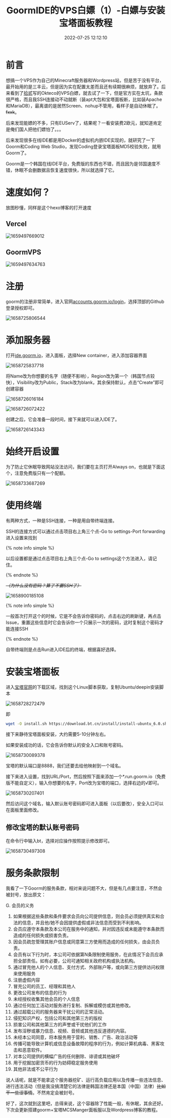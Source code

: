 ﻿---
title: GoormIDE的VPS白嫖（1）-白嫖与安装宝塔面板教程
tags:
  - 白嫖
  - 建站
  - 服务器
  - 干货教程
  - 热门文章
  - 推荐文章
  - goorm
categories:
  - 白嫖教程
description: 无敌好用的免费VPS！！！
swiper_index: 2
abbrlink: 14740f7c
date: 2022-07-25 12:12:10
cover:
updated: 2022-08-26 12:05:46
---

# 前言

想搞一个VPS作为自己的Minecraft服务器和Wordpress站，但是苦于没有平台，最开始用的是三丰云，但是因为实在配置太差而且还有续期很麻烦，就放弃了。后来看到了[拾贰](https://hehysh.vercel.app)写的Okteco的VPS白嫖，就去试了一下，但是官方实在太坑，条款很严格，而且我SSH连接动不动就断（装apt大包和宝塔面板断，比如装Apache和MariaDB），最离谱的是居然Screen、nohup不管用，看样子是自动休眠了。~~fxxk~~。

后来发现能嫖的不多，只有EUServ了，结果呢？一看安装费2欧元，就知道肯定是俺们国人把他们嫖怕了。。。

后来发现很多在线IDE都是用Docker的虚拟机内嵌IDE实现的，就研究了一下Goorm和Coding Web Studio，发现Coding登录宝塔面板MD5校验失败，就用Goorm了。

Goorm是一个韩国在线IDE平台，免费版的东西也不错，而且因为是邻国速度不错，休眠不会删数据且恢复速度很快，所以就选择了它。

# 速度如何？

放图秒懂，同样是这个hexo博客的打开速度

## Vercel

![1659497669012](https://cdn1.tianli0.top/gh/LYXOfficial/LYXOfficial.github.io/image/goormbaipiao/1659497669012.png)

## GoormVPS

![1659497634763](https://cdn1.tianli0.top/gh/LYXOfficial/LYXOfficial.github.io/image/goormbaipiao/1659497634763.png)

# 注册

goorm的注册非常简单，进入官网[accounts.goorm.io/login](https://accounts.goorm.io/login)，选择顶部的Github登录授权即可。

![1658725806544](https://cdn1.tianli0.top/gh/LYXOfficial/LYXOfficial.github.io/image/goormbaipiao/1658725806544.png)

# 添加服务器

打开[ide.goorm.io](https://ide.goorm.io)，进入面板，选择New container，进入添加容器界面

![1658725837718](https://cdn1.tianli0.top/gh/LYXOfficial/LYXOfficial.github.io/image/goormbaipiao/1658725837718.png)

将Name改为你想要的名字（随便不影响），Region改为第一个（韩国节点较快），Visibility改为Public，Stack改为blank，其余保持默认，点击“Create”即可创建容器

![1658726016184](https://cdn1.tianli0.top/gh/LYXOfficial/LYXOfficial.github.io/image/goormbaipiao/1658726016184.png)

![1658726072422](https://cdn1.tianli0.top/gh/LYXOfficial/LYXOfficial.github.io/image/goormbaipiao/1658726072422.png)

创建之后，它会准备一段时间，接下来就可以进入IDE了。

![1658726143343](https://cdn1.tianli0.top/gh/LYXOfficial/LYXOfficial.github.io/image/goormbaipiao/1658726143343.png)

# 始终开启设置

为了防止它休眠导致网站没法访问，我们要在主页打开Always on，也就是下面这个，注意免费版只有一个配额。

![1658733687269](https://cdn1.tianli0.top/gh/LYXOfficial/LYXOfficial.github.io/image/goormbaipiao/1658733687269.png)

# 使用终端

有两种方式，一种是SSH连接，一种是用自带终端连接。

SSH的连接方式可以通过点击项目右上角三个点-Go to settings-Port forwarding进入设置来找到

{% note info simple %}

以后设置都是通过点击项目右上角三个点-Go to settings这个方法进入，请记住。

{% endnote %}

~~*（为什么没有密码？算了不要SSH了）*~~

![1658900185108](https://cdn1.tianli0.top/gh/LYXOfficial/LYXOfficial.github.io/image/goormbaipiao/1658900185108.png)

{% note info simple %}

一般首次打开这个的时候，它是不会告诉你密码的，点击右边的刷新键，再点击Issue，重置这些信息时它会告诉你一个只展示一次的密码，这时复制这个密码才能连接SSH

{% endnote %}

自带终端则是点击Run进入IDE后的终端，根据喜好选择。

# 安装宝塔面板

进入[宝塔官网](https://www.bt.cn/new/download.html)的下载区域，找到这个Linux脚本获取，复制Ubuntu/deepin安装脚本

![1658728272479](https://cdn1.tianli0.top/gh/LYXOfficial/LYXOfficial.github.io/image/goormbaipiao/1658728272479.png)

即

```bash
wget -O install.sh https://download.bt.cn/install/install-ubuntu_6.0.sh && sudo bash install.sh ed8484bec
```

接下来静待宝塔面板安装，大约需要5-10分钟左右。

如果安装成功的话，它会告诉你默认的安全入口和账号密码。

![1658730089378](https://cdn1.tianli0.top/gh/LYXOfficial/LYXOfficial.github.io/image/goormbaipiao/1658730089378.png)

宝塔的默认端口是8888，我们还要去给他映射到一个域名。

接下来进入设置，找到URL/Port，然后按照下面来添加一个*.run.goorm.io（免费版不能自定义），输入你想要的名字，Port改为宝塔的端口，选择右边的√即可。

![1658730207401](https://cdn1.tianli0.top/gh/LYXOfficial/LYXOfficial.github.io/image/goormbaipiao/1658730207401.png)

然后访问这个域名，输入默认账号密码即可进入面板（以后要改），安全入口可以在面板里面修改。

## 修改宝塔的默认账号密码

在命令行中输入bt，选择对应操作按照提示修改即可。

![1658730497308](https://cdn1.tianli0.top/gh/LYXOfficial/LYXOfficial.github.io/image/goormbaipiao/1658730497308.png)

# 服务条款限制

我看了一下Goorm的服务条款，相对来说问题不大，但是有几点要注意，不然会被封号，放出原文：

G. 会员的义务

1. 如果根据这些条款和条件要求会员向公司提供信息，则会员必须提供真实和合法的信息，并且他/她不会因提供虚假或非法信息而受到不利影响。
2. 会员应遵守本条款及本公司在服务中的通知，并对因违反或未能遵守本条款而造成的任何损失或损害负责。
3. 因会员疏忽管理其账户信息或同意第三方使用而造成的任何损失，由会员负责。
4. 会员有以下行为时，本公司可依据第N条限制使用服务，在此情况下会员应承担全部责任。如有必要，公司可通知相关政府机构或执法机构。
5. 通过冒充他人的个人信息、支付方式、外部账户等，或向第三方提供访问权限来使用服务
6. 注册虚假内容
7. 冒充公司的员工、经理和其他人
8. 更改公司发布的信息的行为
9. 未经授权收集其他会员的个人信息
10. 通过任何加工活动对服务进行复制、拆解或模仿或其他修改。
11. 通过超载公司的服务器来干扰公司的正常活动。
12. 侵犯知识产权，包括公司和其他第三方的版权
13. 损害公司和其他第三方的声誉或干扰他们的工作
14. 发布淫秽或暴力信息、视频、音频或其他违反道德的内容。
15. 未经本公司同意，将本服务用于营利、销售、广告、政治活动等
16. 传播可能导致计算机或信息设备故障的程序的行为，例如计算机病毒、黑客攻击和恶意软件。
17. 对本公司提供的横幅广告的任何删除、诽谤或其他破坏
18. 用于挖掘加密货币的行为妨碍稳定服务使用
19. 其他非法或不公平行为

说人话呢，就是不能拿这个服务器挖矿、运行高负载应用以及传播一些违法信息、进行违法活动（但是我没搞清楚它的法律是韩国法律还是本国（中国）法律）~~比如干一些涩事情~~。不然肯定会被封号。

好了，这次就到这里吧，总得来说，这个容器除了性能一般，有休眠，其余还好。下次会更新搭建goorm+宝塔MCSManger面板服以及Wordpress博客的教程。
